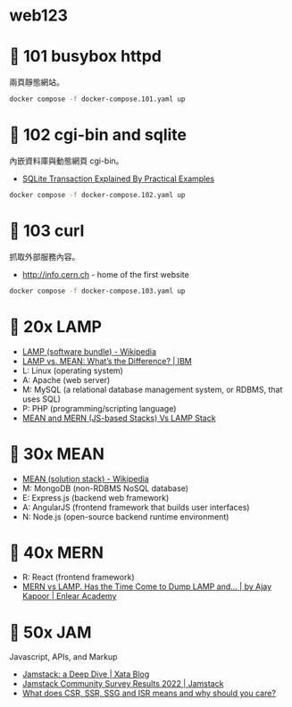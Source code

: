 # web123

# 🍪 101 busybox httpd

兩頁靜態網站。

```sh
docker compose -f docker-compose.101.yaml up
```

# 🐐 102 cgi-bin and sqlite

內嵌資料庫與動態網頁 cgi-bin。

- [SQLite Transaction Explained By Practical Examples](https://www.sqlitetutorial.net/sqlite-transaction/)

```sh
docker compose -f docker-compose.102.yaml up
```

# 🐑 103 curl

抓取外部服務內容。

- http://info.cern.ch - home of the first website

```sh
docker compose -f docker-compose.103.yaml up
```

#  🍫 20x LAMP

- [LAMP (software bundle) - Wikipedia](https://en.wikipedia.org/wiki/LAMP_(software_bundle))
- [LAMP vs. MEAN: What’s the Difference? | IBM](https://www.ibm.com/cloud/blog/lamp-vs-mean)
- L: Linux (operating system)
- A: Apache (web server)
- M: MySQL (a relational database management system, or RDBMS, that uses SQL)
- P: PHP (programming/scripting language)
- [MEAN and MERN (JS-based Stacks) Vs LAMP Stack](https://codecondo.com/mean-and-mern-js-based-stacks-vs-lamp-stack/)


# 🍬 30x MEAN

- [MEAN (solution stack) - Wikipedia](https://en.wikipedia.org/wiki/MEAN_(solution_stack))
- M: MongoDB (non-RDBMS NoSQL database)
- E: Express.js (backend web framework)
- A: AngularJS (frontend framework that builds user interfaces)
- N: Node.js (open-source backend runtime environment)


#  🍭 40x MERN

- R: React (frontend framework)
- [MERN vs LAMP. Has the Time Come to Dump LAMP and… | by Ajay Kapoor | Enlear Academy](https://enlear.academy/mern-vs-lamp-f0653b0dc96a)

#  🍮 50x JAM

Javascript, APIs, and Markup

- [Jamstack: a Deep Dive | Xata Blog](https://xata.io/blog/jamstack-mern-lamp-stack-comparison)
- [Jamstack Community Survey Results 2022 | Jamstack](https://jamstack.org/survey/2022/)
- [What does CSR, SSR, SSG and ISR means and why should you care?](https://www.flavienbonvin.com/data-building-strategy-for-nextjs-app/)
